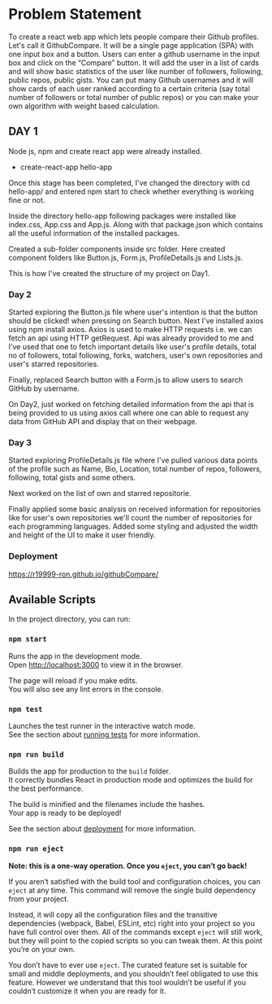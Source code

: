 # Problem Statement
To create a react web app which lets people compare their Github profiles. Let's call it GithubCompare.
It will be a single page application (SPA) with one input box and a button. Users can enter a github username in the input box and click on the “Compare” button. It will add the user in a list of cards and will show basic statistics of the user like number of followers, following, public repos, public gists.
You can put many Github usernames and it will show cards of each user ranked according to a certain criteria (say total number of followers or total number of public repos) or you can make your own algorithm with weight based calculation.

## DAY 1

Node js, npm and create react app were already installed.

* create-react-app hello-app

Once this stage has been completed, I've changed the directory with cd hello-app/ and entered npm start to check whether everything is working fine or not.

Inside the directory hello-app following packages were installed like index.css, App.css and App.js. Along with that package.json which contains all the useful information of 
the installed packages.

Created a sub-folder components inside src folder. Here created component folders like Button.js, Form.js, ProfileDetails.js and Lists.js.

This is how I've created the structure of my project on Day1.

### Day 2

Started exploring the Button.js file where user's intention is that the button should be clicked! when pressing on Search button.
Next I've installed axios using npm install axios. Axios is used to make HTTP requests i.e. we can fetch an api using HTTP getRequest.
Api was already provided to me and I've used that one to fetch important details like user's profile details, total no of followers, total
following, forks, watchers, user's own repositories and user's starred repositories.

Finally, replaced Search button with a Form.js to allow users to search GitHub by username.

On Day2, just worked on fetching detailed information from the api that is being provided to us using axios call where one can able to request any data from GitHub API and 
display that on their webpage.

### Day 3
Started exploring ProfileDetails.js file where I've pulled various data points of the profile such as Name, Bio, Location, total number of repos, followers, following, total
gists and some others.

Next worked on the list of own and starred repositorie.

Finally applied some basic analysis on received information for repositories like for user's own repositories we'll count the number of repositories for each programming languages. Added some styling and adjusted the width and height of the UI to make it user friendly.


### Deployment
https://r19999-ron.github.io/githubCompare/

## Available Scripts

In the project directory, you can run:

### `npm start`

Runs the app in the development mode.<br />
Open [http://localhost:3000](http://localhost:3000) to view it in the browser.

The page will reload if you make edits.<br />
You will also see any lint errors in the console.

### `npm test`

Launches the test runner in the interactive watch mode.<br />
See the section about [running tests](https://facebook.github.io/create-react-app/docs/running-tests) for more information.

### `npm run build`

Builds the app for production to the `build` folder.<br />
It correctly bundles React in production mode and optimizes the build for the best performance.

The build is minified and the filenames include the hashes.<br />
Your app is ready to be deployed!

See the section about [deployment](https://facebook.github.io/create-react-app/docs/deployment) for more information.

### `npm run eject`

**Note: this is a one-way operation. Once you `eject`, you can’t go back!**

If you aren’t satisfied with the build tool and configuration choices, you can `eject` at any time. This command will remove the single build dependency from your project.

Instead, it will copy all the configuration files and the transitive dependencies (webpack, Babel, ESLint, etc) right into your project so you have full control over them. All of the commands except `eject` will still work, but they will point to the copied scripts so you can tweak them. At this point you’re on your own.

You don’t have to ever use `eject`. The curated feature set is suitable for small and middle deployments, and you shouldn’t feel obligated to use this feature. However we understand that this tool wouldn’t be useful if you couldn’t customize it when you are ready for it.




